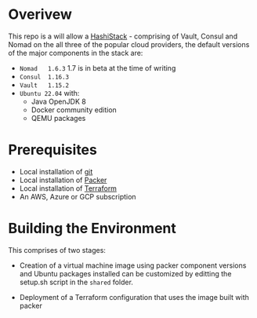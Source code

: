 # Overivew

This repo is a will allow a [HashiStack](https://hashistack.readthedocs.io/en/latest/) - comprising of Vault, Consul and Nomad on the all three of the 
popular cloud providers, the default versions of the major components in the stack are:

- ```Nomad   1.6.3```
  1.7 is in beta at the time of writing
- ```Consul  1.16.3```
- ```Vault   1.15.2```
- ```Ubuntu 22.04``` with:
  - Java OpenJDK 8
  - Docker community edition
  - QEMU packages

# Prerequisites

- Local installation of [git](https://git-scm.com/downloads)
- Local installation of [Packer](https://developer.hashicorp.com/packer/tutorials/docker-get-started/get-started-install-cli)
- Local installation of [Terraform](https://developer.hashicorp.com/terraform/tutorials/aws-get-started/install-cli)
- An AWS, Azure or GCP subscription
  
# Building the Environment

This comprises of two stages:

- Creation of a virtual machine image using packer
  component versions and Ubuntu packages installed can be customized by editting the setup.sh script in the ```shared``` folder.

- Deployment of a Terraform configuration that uses the image built with packer

  
